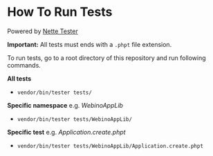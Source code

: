 # How To Run Tests

Powered by [Nette Tester](http://tester.nette.org/en/)

**Important:** All tests must ends with a `.phpt` file extension.

To run tests, go to a root directory of this repository and run following
commands.

**All tests**

- `vendor/bin/tester tests/`

**Specific namespace** e.g. *WebinoAppLib*

- `vendor/bin/tester tests/WebinoAppLib/`

**Specific test** e.g. *Application.create.phpt*

- `vendor/bin/tester tests/WebinoAppLib/Application.create.phpt`
